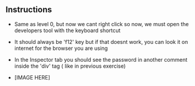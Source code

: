 ## Instructions

- Same as level 0, but now we cant right click so now, we must open the developers tool with the keyboard shortcut
- It should always be 'f12' key but if that doesnt work, you can look it on internet for the browser you are using
- In the Inspector tab you should see the password in another comment inside the 'div' tag ( like in previous exercise)

- [IMAGE HERE]